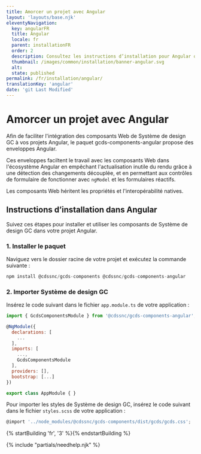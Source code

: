```yaml
---
title: Amorcer un projet avec Angular
layout: 'layouts/base.njk'
eleventyNavigation:
  key: angularFR
  title: Angular
  locale: fr
  parent: installationFR
  order: 2
  description: Consultez les instructions d’installation pour Angular ou les projets basés sur Angular.
  thumbnail: /images/common/installation/banner-angular.svg
  alt:
  state: published
permalink: /fr/installation/angular/
translationKey: 'angular'
date: 'git Last Modified'
---
```


# Amorcer un projet avec Angular

Afin de faciliter l'intégration des composants Web de Système de design GC à vos projets Angular, le paquet <gcds-link href="{{ links.npmGcdsComponentsAngular }}" external>gcds-components-angular</gcds-link> propose des enveloppes Angular.

Ces enveloppes faciltent le travail avec les composants Web dans l'écosystème Angular en empêchant l'actualisation inutile du rendu grâce à une détection des changements découplée, et en permettant aux contrôles de formulaire de fonctionner avec `ngModel` et les formulaires réactifs.

Les composants Web héritent les propriétés et l'interopérabilité natives.

## Instructions d’installation dans Angular

Suivez ces étapes pour installer et utiliser les composants de Système de design GC dans votre projet Angular.

### 1. Installer le paquet

Naviguez vers le dossier racine de votre projet et exécutez la commande suivante :

```js
npm install @cdssnc/gcds-components @cdssnc/gcds-components-angular
```

### 2. Importer Système de design GC

Insérez le code suivant dans le fichier `app.module.ts` de votre application :

```js
import { GcdsComponentsModule } from '@cdssnc/gcds-components-angular';

@NgModule({
  declarations: [
    ...
  ],
  imports: [
    ...,
    GcdsComponentsModule
  ],
  providers: [],
  bootstrap: [...]
})

export class AppModule { }
```

Pour importer les styles de Système de design GC, insérez le code suivant dans le fichier `styles.scss` de votre application :

```js
@import '../node_modules/@cdssnc/gcds-components/dist/gcds/gcds.css';
```

{% startBuilding 'fr', '3' %}{% endstartBuilding %}

{% include "partials/needhelp.njk" %}
